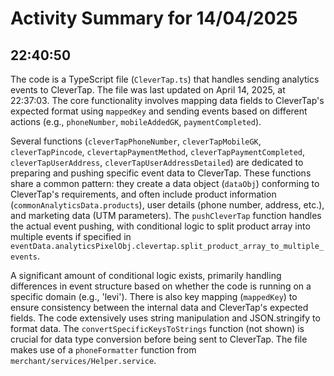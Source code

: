 # Activity Summary for 14/04/2025

## 22:40:50
The code is a TypeScript file (`CleverTap.ts`) that handles sending analytics events to CleverTap.  The file was last updated on April 14, 2025, at 22:37:03.  The core functionality involves mapping data fields to CleverTap's expected format using `mappedKey` and sending events based on different actions (e.g., `phoneNumber`, `mobileAddedGK`, `paymentCompleted`).

Several functions (`cleverTapPhoneNumber`, `cleverTapMobileGK`, `cleverTapPincode`, `clevertapPaymentMethod`, `cleverTapPaymentCompleted`, `cleverTapUserAddress`, `cleverTapUserAddressDetailed`) are dedicated to preparing and pushing specific event data to CleverTap.  These functions share a common pattern: they create a data object (`dataObj`) conforming to CleverTap's requirements, and often include product information (`commonAnalyticsData.products`), user details (phone number, address, etc.), and marketing data (UTM parameters).  The `pushCleverTap` function handles the actual event pushing, with conditional logic to split product array into multiple events if specified in `eventData.analyticsPixelObj.clevertap.split_product_array_to_multiple_events`.

A significant amount of conditional logic exists, primarily handling differences in event structure based on whether the code is running on a specific domain (e.g., 'levi'). There is also key mapping (`mappedKey`) to ensure consistency between the internal data and CleverTap's expected fields.  The code extensively uses string manipulation and JSON.stringify to format data.  The `convertSpecificKeysToStrings` function (not shown) is crucial for data type conversion before being sent to CleverTap.  The file makes use of a `phoneFormatter` function from `merchant/services/Helper.service`.
